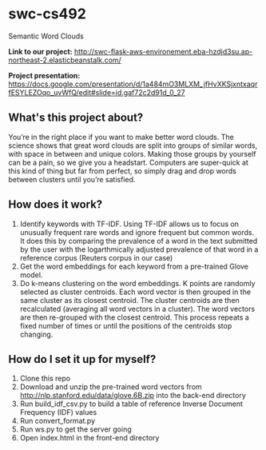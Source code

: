 # swc-cs492
Semantic Word Clouds

**Link to our project:** http://swc-flask-aws-environement.eba-hzdjd3su.ap-northeast-2.elasticbeanstalk.com/

**Project presentation:** https://docs.google.com/presentation/d/1a484mO3MLXM_jfHvXKSjxntxaqrfESYLEZOqo_uvWfQ/edit#slide=id.gaf72c2d91d_0_27

## What's this project about?
You’re in the right place if you want to make better word clouds. The science shows that great word clouds are split into groups of similar words, with space in between and unique colors. Making those groups by yourself can be a pain, so we give you a headstart. Computers are super-quick at this kind of thing but far from perfect, so simply drag and drop words between clusters until you’re satisfied. 

## How does it work?
1) Identify keywords with TF-IDF. Using TF-IDF allows us to focus on unusually frequent rare words and ignore frequent but common words. It does this by comparing the prevalence of a word in the text submitted by the user with the logarthmically adjusted prevalence of that word in a reference corpus (Reuters corpus in our case) 
2) Get the word embeddings for each keyword from a pre-trained Glove model. 
3) Do k-means clustering on the word embeddings. K points are randomly selected as cluster centroids. Each word vector is then grouped in the same cluster as its closest centroid. The cluster centroids are then recalculated (averaging all word vectors in a cluster). The word vectors are then re-grouped with the closest centroid. This process repeats a fixed number of times or until the positions of the centroids stop changing.

## How do I set it up for myself?
1) Clone this repo 
2) Download  and unzip the pre-trained word vectors from http://nlp.stanford.edu/data/glove.6B.zip into the back-end directory 
4) Run build_idf_csv.py to build a table of reference Inverse Document Frequency (IDF) values
5) Run convert_format.py
6) Run ws.py to get the server going
7) Open index.html in the front-end directory
